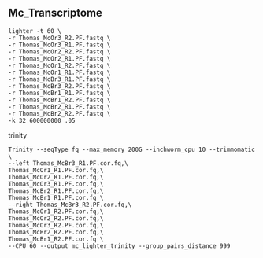 Mc_Transcriptome
--

    lighter -t 60 \
    -r Thomas_McOr3_R2.PF.fastq \
    -r Thomas_McOr3_R1.PF.fastq \
    -r Thomas_McOr2_R2.PF.fastq \
    -r Thomas_McOr2_R1.PF.fastq \
    -r Thomas_McOr1_R2.PF.fastq \
    -r Thomas_McOr1_R1.PF.fastq \
    -r Thomas_McBr3_R1.PF.fastq \
    -r Thomas_McBr3_R2.PF.fastq \
    -r Thomas_McBr1_R1.PF.fastq \
    -r Thomas_McBr1_R2.PF.fastq \
    -r Thomas_McBr2_R1.PF.fastq \
    -r Thomas_McBr2_R2.PF.fastq \
    -k 32 600000000 .05
    
trinity

	Trinity --seqType fq --max_memory 200G --inchworm_cpu 10 --trimmomatic \
	--left Thomas_McBr3_R1.PF.cor.fq,\
	Thomas_McOr1_R1.PF.cor.fq,\
	Thomas_McOr2_R1.PF.cor.fq,\
	Thomas_McOr3_R1.PF.cor.fq,\
	Thomas_McBr2_R1.PF.cor.fq,\
	Thomas_McBr1_R1.PF.cor.fq \
	--right Thomas_McBr3_R2.PF.cor.fq,\
	Thomas_McOr1_R2.PF.cor.fq,\
	Thomas_McOr2_R2.PF.cor.fq,\
	Thomas_McOr3_R2.PF.cor.fq,\
	Thomas_McBr2_R2.PF.cor.fq,\
	Thomas_McBr1_R2.PF.cor.fq \
	--CPU 60 --output mc_lighter_trinity --group_pairs_distance 999